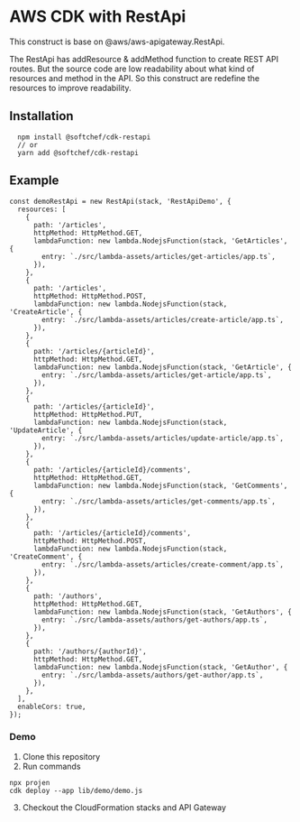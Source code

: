 # AWS CDK with RestApi

This construct is base on @aws/aws-apigateway.RestApi.

The RestApi has addResource & addMethod function to create REST API routes. But the source code are low readability about what kind of resources and method in the API. So this construct are redefine the resources to improve readability.

## Installation

```
  npm install @softchef/cdk-restapi
  // or
  yarn add @softchef/cdk-restapi
```

## Example
```
const demoRestApi = new RestApi(stack, 'RestApiDemo', {
  resources: [
    {
      path: '/articles',
      httpMethod: HttpMethod.GET,
      lambdaFunction: new lambda.NodejsFunction(stack, 'GetArticles', {
        entry: `./src/lambda-assets/articles/get-articles/app.ts`,
      }),
    },
    {
      path: '/articles',
      httpMethod: HttpMethod.POST,
      lambdaFunction: new lambda.NodejsFunction(stack, 'CreateArticle', {
        entry: `./src/lambda-assets/articles/create-article/app.ts`,
      }),
    },
    {
      path: '/articles/{articleId}',
      httpMethod: HttpMethod.GET,
      lambdaFunction: new lambda.NodejsFunction(stack, 'GetArticle', {
        entry: `./src/lambda-assets/articles/get-article/app.ts`,
      }),
    },
    {
      path: '/articles/{articleId}',
      httpMethod: HttpMethod.PUT,
      lambdaFunction: new lambda.NodejsFunction(stack, 'UpdateArticle', {
        entry: `./src/lambda-assets/articles/update-article/app.ts`,
      }),
    },
    {
      path: '/articles/{articleId}/comments',
      httpMethod: HttpMethod.GET,
      lambdaFunction: new lambda.NodejsFunction(stack, 'GetComments', {
        entry: `./src/lambda-assets/articles/get-comments/app.ts`,
      }),
    },
    {
      path: '/articles/{articleId}/comments',
      httpMethod: HttpMethod.POST,
      lambdaFunction: new lambda.NodejsFunction(stack, 'CreateComment', {
        entry: `./src/lambda-assets/articles/create-comment/app.ts`,
      }),
    },
    {
      path: '/authors',
      httpMethod: HttpMethod.GET,
      lambdaFunction: new lambda.NodejsFunction(stack, 'GetAuthors', {
        entry: `./src/lambda-assets/authors/get-authors/app.ts`,
      }),
    },
    {
      path: '/authors/{authorId}',
      httpMethod: HttpMethod.GET,
      lambdaFunction: new lambda.NodejsFunction(stack, 'GetAuthor', {
        entry: `./src/lambda-assets/authors/get-author/app.ts`,
      }),
    },
  ],
  enableCors: true,
});
```

### Demo

1. Clone this repository
2. Run commands
```
npx projen
cdk deploy --app lib/demo/demo.js
```
3. Checkout the CloudFormation stacks and API Gateway